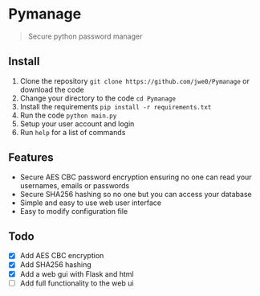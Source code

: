 # Pymanage
> Secure python password manager

## Install
1. Clone the repository `git clone https://github.com/jwe0/Pymanage` or download the code
2. Change your directory to the code `cd Pymanage`
3. Install the requirements `pip install -r requirements.txt`
4. Run the code `python main.py`
5. Setup your user account and login
6. Run `help` for a list of commands

## Features
* Secure AES CBC password encryption ensuring no one can read your usernames, emails or passwords
* Secure SHA256 hashing so no one but you can access your database
* Simple and easy to use web user interface
* Easy to modify configuration file

## Todo

* [X] Add AES CBC encryption
* [X] Add SHA256 hashing
* [X] Add a web gui with Flask and html   
* [ ] Add full functionality to the web ui